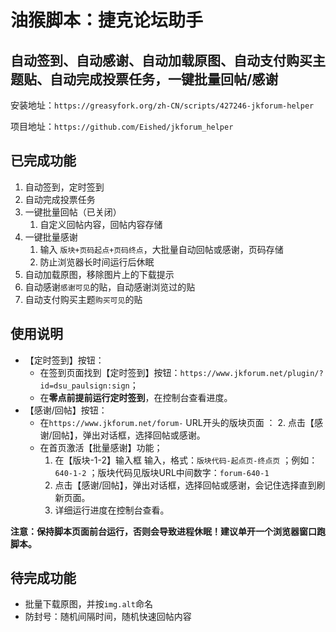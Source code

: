 # 油猴脚本：捷克论坛助手

## 自动签到、自动感谢、自动加载原图、自动支付购买主题贴、自动完成投票任务，一键批量回帖/感谢

安装地址：`https://greasyfork.org/zh-CN/scripts/427246-jkforum-helper`

项目地址：`https://github.com/Eished/jkforum_helper`

## 已完成功能

1. 自动签到，定时签到
3. 自动完成投票任务
3. 一键批量回帖（已关闭）
   1. 自定义回帖内容，回帖内容存储
4. 一键批量感谢
   1. 输入 `版块+页码起点+页码终点`，大批量自动回帖或感谢，页码存储
   2. 防止浏览器长时间运行后休眠
5. 自动加载原图，移除图片上的下载提示
6. 自动感谢`感谢可见`的贴，自动感谢浏览过的贴
7. 自动支付购买主题`购买可见`的贴

## 使用说明

- 【定时签到】按钮：
  - 在签到页面找到【定时签到】按钮：`https://www.jkforum.net/plugin/?id=dsu_paulsign:sign`；
  - 在**零点前提前运行定时签到**，在控制台查看进度。
- 【感谢/回帖】按钮：
  - 在`https://www.jkforum.net/forum-` URL开头的版块页面 ：
     2. 点击【感谢/回帖】，弹出对话框，选择回帖或感谢。
  - 在首页激活【批量感谢】功能；
     1. 在【版块-1-2】输入框 输入，格式：`版块代码-起点页-终点页` ；例如：`640-1-2` ；版块代码见版块URL中间数字：`forum-640-1`
     2. 点击【感谢/回帖】，弹出对话框，选择回帖或感谢，会记住选择直到刷新页面。
     3. 详细运行进度在控制台查看。

**注意：保持脚本页面前台运行，否则会导致进程休眠！建议单开一个浏览器窗口跑脚本。**

## 待完成功能

- 批量下载原图，并按`img.alt`命名
- 防封号：随机间隔时间，随机快速回帖内容